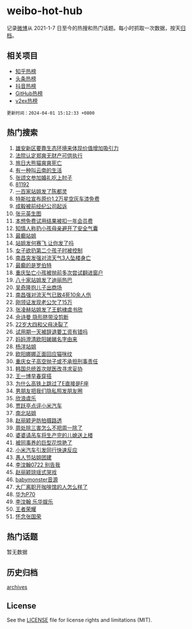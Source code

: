 # weibo-hot-hub

记录[微博](https://www.weibo.com)从 2021-1-7 日至今的热搜和热门话题。每小时抓取一次数据，按天[归档](archives)。

## 相关项目

- [知乎热榜](https://github.com/lonnyzhang423/zhihu-hot-hub)
- [头条热榜](https://github.com/lonnyzhang423/toutiao-hot-hub)
- [抖音热榜](https://github.com/lonnyzhang423/douyin-hot-hub)
- [GitHub热榜](https://github.com/lonnyzhang423/github-hot-hub)
- [v2ex热榜](https://github.com/lonnyzhang423/v2ex-hot-hub)


`更新时间：2024-04-01 15:12:33 +0800`

## 热门搜索

1. [雄安新区要靠生态环境来体现价值增加吸引力](https://m.weibo.cn/search?containerid=100103type%3D1%26t%3D10%26q%3D%23%E9%9B%84%E5%AE%89%E6%96%B0%E5%8C%BA%E8%A6%81%E9%9D%A0%E7%94%9F%E6%80%81%E7%8E%AF%E5%A2%83%E6%9D%A5%E4%BD%93%E7%8E%B0%E4%BB%B7%E5%80%BC%E5%A2%9E%E5%8A%A0%E5%90%B8%E5%BC%95%E5%8A%9B%23&stream_entry_id=51&isnewpage=1&extparam=seat%3D1%26dgr%3D0%26cate%3D10103%26pos%3D0%26q%3D%2523%25E9%259B%2584%25E5%25AE%2589%25E6%2596%25B0%25E5%258C%25BA%25E8%25A6%2581%25E9%259D%25A0%25E7%2594%259F%25E6%2580%2581%25E7%258E%25AF%25E5%25A2%2583%25E6%259D%25A5%25E4%25BD%2593%25E7%258E%25B0%25E4%25BB%25B7%25E5%2580%25BC%25E5%25A2%259E%25E5%258A%25A0%25E5%2590%25B8%25E5%25BC%2595%25E5%258A%259B%2523%26stream_entry_id%3D51%26filter_type%3Drealtimehot%26c_type%3D51%26display_time%3D1711955552%26pre_seqid%3D171195555255001555076)
1. [法院认定郑爽无财产可供执行](https://m.weibo.cn/search?containerid=100103type%3D1%26t%3D10%26q%3D%23%E6%B3%95%E9%99%A2%E8%AE%A4%E5%AE%9A%E9%83%91%E7%88%BD%E6%97%A0%E8%B4%A2%E4%BA%A7%E5%8F%AF%E4%BE%9B%E6%89%A7%E8%A1%8C%23&stream_entry_id=31&isnewpage=1&extparam=seat%3D1%26flag%3D2%26stream_entry_id%3D31%26lcate%3D5001%26cate%3D5001%26band_rank%3D1%26filter_type%3Drealtimehot%26pos%3D0%26q%3D%2523%25E6%25B3%2595%25E9%2599%25A2%25E8%25AE%25A4%25E5%25AE%259A%25E9%2583%2591%25E7%2588%25BD%25E6%2597%25A0%25E8%25B4%25A2%25E4%25BA%25A7%25E5%258F%25AF%25E4%25BE%259B%25E6%2589%25A7%25E8%25A1%258C%2523%26dgr%3D0%26c_type%3D31%26realpos%3D1%26display_time%3D1711955552%26pre_seqid%3D171195555255001555076)
1. [旅日大熊猫爽爽死亡](https://m.weibo.cn/search?containerid=100103type%3D1%26t%3D10%26q%3D%23%E6%97%85%E6%97%A5%E5%A4%A7%E7%86%8A%E7%8C%AB%E7%88%BD%E7%88%BD%E6%AD%BB%E4%BA%A1%23&stream_entry_id=31&isnewpage=1&extparam=seat%3D1%26flag%3D1%26stream_entry_id%3D31%26lcate%3D5001%26cate%3D5001%26band_rank%3D2%26filter_type%3Drealtimehot%26pos%3D1%26q%3D%2523%25E6%2597%2585%25E6%2597%25A5%25E5%25A4%25A7%25E7%2586%258A%25E7%258C%25AB%25E7%2588%25BD%25E7%2588%25BD%25E6%25AD%25BB%25E4%25BA%25A1%2523%26dgr%3D0%26c_type%3D31%26realpos%3D2%26display_time%3D1711955552%26pre_seqid%3D171195555255001555076)
1. [有一种叫云南的生活](https://m.weibo.cn/search?containerid=100103type%3D1%26t%3D10%26q%3D%23%E6%9C%89%E4%B8%80%E7%A7%8D%E5%8F%AB%E4%BA%91%E5%8D%97%E7%9A%84%E7%94%9F%E6%B4%BB%23&stream_entry_id=31&isnewpage=1&extparam=seat%3D1%26flag%3D0%26stream_entry_id%3D31%26lcate%3D5001%26cate%3D5001%26band_rank%3D3%26filter_type%3Drealtimehot%26pos%3D2%26q%3D%2523%25E6%259C%2589%25E4%25B8%2580%25E7%25A7%258D%25E5%258F%25AB%25E4%25BA%2591%25E5%258D%2597%25E7%259A%2584%25E7%2594%259F%25E6%25B4%25BB%2523%26dgr%3D0%26c_type%3D31%26realpos%3D3%26display_time%3D1711955552%26pre_seqid%3D171195555255001555076)
1. [张颂文参加婚礼吃上肘子](https://m.weibo.cn/search?containerid=100103type%3D1%26t%3D10%26q%3D%23%E5%BC%A0%E9%A2%82%E6%96%87%E5%8F%82%E5%8A%A0%E5%A9%9A%E7%A4%BC%E5%90%83%E4%B8%8A%E8%82%98%E5%AD%90%23&stream_entry_id=31&isnewpage=1&extparam=seat%3D1%26flag%3D1%26stream_entry_id%3D31%26lcate%3D5001%26cate%3D5001%26band_rank%3D4%26filter_type%3Drealtimehot%26pos%3D3%26q%3D%2523%25E5%25BC%25A0%25E9%25A2%2582%25E6%2596%2587%25E5%258F%2582%25E5%258A%25A0%25E5%25A9%259A%25E7%25A4%25BC%25E5%2590%2583%25E4%25B8%258A%25E8%2582%2598%25E5%25AD%2590%2523%26dgr%3D0%26c_type%3D31%26realpos%3D4%26display_time%3D1711955552%26pre_seqid%3D171195555255001555076)
1. [81192](https://m.weibo.cn/search?containerid=100103type%3D1%26t%3D10%26q%3D81192&stream_entry_id=31&isnewpage=1&extparam=seat%3D1%26flag%3D16%26stream_entry_id%3D31%26lcate%3D5001%26cate%3D5001%26band_rank%3D5%26filter_type%3Drealtimehot%26pos%3D4%26q%3D81192%26dgr%3D0%26c_type%3D31%26realpos%3D5%26display_time%3D1711955552%26pre_seqid%3D171195555255001555076)
1. [一百家站姐发了陈都灵](https://m.weibo.cn/search?containerid=100103type%3D1%26t%3D10%26q%3D%23%E4%B8%80%E7%99%BE%E5%AE%B6%E7%AB%99%E5%A7%90%E5%8F%91%E4%BA%86%E9%99%88%E9%83%BD%E7%81%B5%23&stream_entry_id=31&isnewpage=1&extparam=seat%3D1%26flag%3D1%26stream_entry_id%3D31%26lcate%3D5001%26cate%3D5001%26band_rank%3D6%26filter_type%3Drealtimehot%26pos%3D5%26q%3D%2523%25E4%25B8%2580%25E7%2599%25BE%25E5%25AE%25B6%25E7%25AB%2599%25E5%25A7%2590%25E5%258F%2591%25E4%25BA%2586%25E9%2599%2588%25E9%2583%25BD%25E7%2581%25B5%2523%26dgr%3D0%26c_type%3D31%26realpos%3D6%26display_time%3D1711955552%26pre_seqid%3D171195555255001555076)
1. [特斯拉宣布原价1.2万星空灰车漆免费](https://m.weibo.cn/search?containerid=100103type%3D1%26t%3D10%26q%3D%23%E7%89%B9%E6%96%AF%E6%8B%89%E5%AE%A3%E5%B8%83%E5%8E%9F%E4%BB%B71.2%E4%B8%87%E6%98%9F%E7%A9%BA%E7%81%B0%E8%BD%A6%E6%BC%86%E5%85%8D%E8%B4%B9%23&stream_entry_id=31&isnewpage=1&extparam=seat%3D1%26flag%3D2%26stream_entry_id%3D31%26lcate%3D5001%26cate%3D5001%26band_rank%3D7%26filter_type%3Drealtimehot%26pos%3D6%26q%3D%2523%25E7%2589%25B9%25E6%2596%25AF%25E6%258B%2589%25E5%25AE%25A3%25E5%25B8%2583%25E5%258E%259F%25E4%25BB%25B71.2%25E4%25B8%2587%25E6%2598%259F%25E7%25A9%25BA%25E7%2581%25B0%25E8%25BD%25A6%25E6%25BC%2586%25E5%2585%258D%25E8%25B4%25B9%2523%26dgr%3D0%26c_type%3D31%26realpos%3D7%26display_time%3D1711955552%26pre_seqid%3D171195555255001555076)
1. [成毅被前经纪公司起诉](https://m.weibo.cn/search?containerid=100103type%3D1%26t%3D10%26q%3D%23%E6%88%90%E6%AF%85%E8%A2%AB%E5%89%8D%E7%BB%8F%E7%BA%AA%E5%85%AC%E5%8F%B8%E8%B5%B7%E8%AF%89%23&stream_entry_id=31&isnewpage=1&extparam=seat%3D1%26flag%3D1%26stream_entry_id%3D31%26lcate%3D5001%26cate%3D5001%26band_rank%3D8%26filter_type%3Drealtimehot%26pos%3D7%26q%3D%2523%25E6%2588%2590%25E6%25AF%2585%25E8%25A2%25AB%25E5%2589%258D%25E7%25BB%258F%25E7%25BA%25AA%25E5%2585%25AC%25E5%258F%25B8%25E8%25B5%25B7%25E8%25AF%2589%2523%26dgr%3D0%26c_type%3D31%26realpos%3D8%26display_time%3D1711955552%26pre_seqid%3D171195555255001555076)
1. [张元英生图](https://m.weibo.cn/search?containerid=100103type%3D1%26t%3D10%26q%3D%E5%BC%A0%E5%85%83%E8%8B%B1%E7%94%9F%E5%9B%BE&stream_entry_id=31&isnewpage=1&extparam=seat%3D1%26flag%3D0%26stream_entry_id%3D31%26lcate%3D5001%26cate%3D5001%26band_rank%3D9%26filter_type%3Drealtimehot%26pos%3D8%26q%3D%25E5%25BC%25A0%25E5%2585%2583%25E8%258B%25B1%25E7%2594%259F%25E5%259B%25BE%26dgr%3D0%26c_type%3D31%26realpos%3D9%26display_time%3D1711955552%26pre_seqid%3D171195555255001555076)
1. [本想免费试用结果被扣一年会员费](https://m.weibo.cn/search?containerid=100103type%3D1%26t%3D10%26q%3D%23%E6%9C%AC%E6%83%B3%E5%85%8D%E8%B4%B9%E8%AF%95%E7%94%A8%E7%BB%93%E6%9E%9C%E8%A2%AB%E6%89%A3%E4%B8%80%E5%B9%B4%E4%BC%9A%E5%91%98%E8%B4%B9%23&stream_entry_id=31&isnewpage=1&extparam=seat%3D1%26flag%3D0%26stream_entry_id%3D31%26lcate%3D5001%26cate%3D5001%26band_rank%3D10%26filter_type%3Drealtimehot%26pos%3D9%26q%3D%2523%25E6%259C%25AC%25E6%2583%25B3%25E5%2585%258D%25E8%25B4%25B9%25E8%25AF%2595%25E7%2594%25A8%25E7%25BB%2593%25E6%259E%259C%25E8%25A2%25AB%25E6%2589%25A3%25E4%25B8%2580%25E5%25B9%25B4%25E4%25BC%259A%25E5%2591%2598%25E8%25B4%25B9%2523%26dgr%3D0%26c_type%3D31%26realpos%3D10%26display_time%3D1711955552%26pre_seqid%3D171195555255001555076)
1. [知情人称扔小孩母亲避开了安全气囊](https://m.weibo.cn/search?containerid=100103type%3D1%26t%3D10%26q%3D%23%E7%9F%A5%E6%83%85%E4%BA%BA%E7%A7%B0%E6%89%94%E5%B0%8F%E5%AD%A9%E6%AF%8D%E4%BA%B2%E9%81%BF%E5%BC%80%E4%BA%86%E5%AE%89%E5%85%A8%E6%B0%94%E5%9B%8A%23&stream_entry_id=31&isnewpage=1&extparam=seat%3D1%26flag%3D1%26stream_entry_id%3D31%26lcate%3D5001%26cate%3D5001%26band_rank%3D11%26filter_type%3Drealtimehot%26pos%3D10%26q%3D%2523%25E7%259F%25A5%25E6%2583%2585%25E4%25BA%25BA%25E7%25A7%25B0%25E6%2589%2594%25E5%25B0%258F%25E5%25AD%25A9%25E6%25AF%258D%25E4%25BA%25B2%25E9%2581%25BF%25E5%25BC%2580%25E4%25BA%2586%25E5%25AE%2589%25E5%2585%25A8%25E6%25B0%2594%25E5%259B%258A%2523%26dgr%3D0%26c_type%3D31%26realpos%3D11%26display_time%3D1711955552%26pre_seqid%3D171195555255001555076)
1. [最癫站姐](https://m.weibo.cn/search?containerid=100103type%3D1%26t%3D10%26q%3D%E6%9C%80%E7%99%AB%E7%AB%99%E5%A7%90&stream_entry_id=31&isnewpage=1&extparam=seat%3D1%26flag%3D2%26stream_entry_id%3D31%26lcate%3D5001%26cate%3D5001%26band_rank%3D12%26filter_type%3Drealtimehot%26pos%3D11%26q%3D%25E6%259C%2580%25E7%2599%25AB%25E7%25AB%2599%25E5%25A7%2590%26dgr%3D0%26c_type%3D31%26realpos%3D12%26display_time%3D1711955552%26pre_seqid%3D171195555255001555076)
1. [站姐发何赛飞 让你发了吗](https://m.weibo.cn/search?containerid=100103type%3D1%26t%3D10%26q%3D%E7%AB%99%E5%A7%90%E5%8F%91%E4%BD%95%E8%B5%9B%E9%A3%9E+%E8%AE%A9%E4%BD%A0%E5%8F%91%E4%BA%86%E5%90%97&stream_entry_id=31&isnewpage=1&extparam=seat%3D1%26flag%3D2%26stream_entry_id%3D31%26lcate%3D5001%26cate%3D5001%26band_rank%3D13%26filter_type%3Drealtimehot%26pos%3D12%26q%3D%25E7%25AB%2599%25E5%25A7%2590%25E5%258F%2591%25E4%25BD%2595%25E8%25B5%259B%25E9%25A3%259E%2520%25E8%25AE%25A9%25E4%25BD%25A0%25E5%258F%2591%25E4%25BA%2586%25E5%2590%2597%26dgr%3D0%26c_type%3D31%26realpos%3D13%26display_time%3D1711955552%26pre_seqid%3D171195555255001555076)
1. [女子欲扔第二个孩子时被控制](https://m.weibo.cn/search?containerid=100103type%3D1%26t%3D10%26q%3D%23%E5%A5%B3%E5%AD%90%E6%AC%B2%E6%89%94%E7%AC%AC%E4%BA%8C%E4%B8%AA%E5%AD%A9%E5%AD%90%E6%97%B6%E8%A2%AB%E6%8E%A7%E5%88%B6%23&stream_entry_id=31&isnewpage=1&extparam=seat%3D1%26flag%3D1%26stream_entry_id%3D31%26lcate%3D5001%26cate%3D5001%26band_rank%3D14%26filter_type%3Drealtimehot%26pos%3D13%26q%3D%2523%25E5%25A5%25B3%25E5%25AD%2590%25E6%25AC%25B2%25E6%2589%2594%25E7%25AC%25AC%25E4%25BA%258C%25E4%25B8%25AA%25E5%25AD%25A9%25E5%25AD%2590%25E6%2597%25B6%25E8%25A2%25AB%25E6%258E%25A7%25E5%2588%25B6%2523%26dgr%3D0%26c_type%3D31%26realpos%3D14%26display_time%3D1711955552%26pre_seqid%3D171195555255001555076)
1. [南昌突发强对流天气3人坠楼身亡](https://m.weibo.cn/search?containerid=100103type%3D1%26t%3D10%26q%3D%23%E5%8D%97%E6%98%8C%E7%AA%81%E5%8F%91%E5%BC%BA%E5%AF%B9%E6%B5%81%E5%A4%A9%E6%B0%943%E4%BA%BA%E5%9D%A0%E6%A5%BC%E8%BA%AB%E4%BA%A1%23&stream_entry_id=31&isnewpage=1&extparam=seat%3D1%26flag%3D0%26stream_entry_id%3D31%26lcate%3D5001%26cate%3D5001%26band_rank%3D15%26filter_type%3Drealtimehot%26pos%3D14%26q%3D%2523%25E5%258D%2597%25E6%2598%258C%25E7%25AA%2581%25E5%258F%2591%25E5%25BC%25BA%25E5%25AF%25B9%25E6%25B5%2581%25E5%25A4%25A9%25E6%25B0%25943%25E4%25BA%25BA%25E5%259D%25A0%25E6%25A5%25BC%25E8%25BA%25AB%25E4%25BA%25A1%2523%26dgr%3D0%26c_type%3D31%26realpos%3D15%26display_time%3D1711955552%26pre_seqid%3D171195555255001555076)
1. [最癫的是罗伯特](https://m.weibo.cn/search?containerid=100103type%3D1%26t%3D10%26q%3D%E6%9C%80%E7%99%AB%E7%9A%84%E6%98%AF%E7%BD%97%E4%BC%AF%E7%89%B9&stream_entry_id=31&isnewpage=1&extparam=seat%3D1%26flag%3D0%26stream_entry_id%3D31%26lcate%3D5001%26cate%3D5001%26band_rank%3D16%26filter_type%3Drealtimehot%26pos%3D15%26q%3D%25E6%259C%2580%25E7%2599%25AB%25E7%259A%2584%25E6%2598%25AF%25E7%25BD%2597%25E4%25BC%25AF%25E7%2589%25B9%26dgr%3D0%26c_type%3D31%26realpos%3D16%26display_time%3D1711955552%26pre_seqid%3D171195555255001555076)
1. [重庆坠亡小孩被抛前多次尝试翻进窗户](https://m.weibo.cn/search?containerid=100103type%3D1%26t%3D10%26q%3D%23%E9%87%8D%E5%BA%86%E5%9D%A0%E4%BA%A1%E5%B0%8F%E5%AD%A9%E8%A2%AB%E6%8A%9B%E5%89%8D%E5%A4%9A%E6%AC%A1%E5%B0%9D%E8%AF%95%E7%BF%BB%E8%BF%9B%E7%AA%97%E6%88%B7%23&stream_entry_id=31&isnewpage=1&extparam=seat%3D1%26flag%3D1%26stream_entry_id%3D31%26lcate%3D5001%26cate%3D5001%26band_rank%3D17%26filter_type%3Drealtimehot%26pos%3D16%26q%3D%2523%25E9%2587%258D%25E5%25BA%2586%25E5%259D%25A0%25E4%25BA%25A1%25E5%25B0%258F%25E5%25AD%25A9%25E8%25A2%25AB%25E6%258A%259B%25E5%2589%258D%25E5%25A4%259A%25E6%25AC%25A1%25E5%25B0%259D%25E8%25AF%2595%25E7%25BF%25BB%25E8%25BF%259B%25E7%25AA%2597%25E6%2588%25B7%2523%26dgr%3D0%26c_type%3D31%26realpos%3D17%26display_time%3D1711955552%26pre_seqid%3D171195555255001555076)
1. [八十家站姐发了迪丽热巴](https://m.weibo.cn/search?containerid=100103type%3D1%26t%3D10%26q%3D%23%E5%85%AB%E5%8D%81%E5%AE%B6%E7%AB%99%E5%A7%90%E5%8F%91%E4%BA%86%E8%BF%AA%E4%B8%BD%E7%83%AD%E5%B7%B4%23&stream_entry_id=31&isnewpage=1&extparam=seat%3D1%26flag%3D0%26stream_entry_id%3D31%26lcate%3D5001%26cate%3D5001%26band_rank%3D18%26filter_type%3Drealtimehot%26pos%3D17%26q%3D%2523%25E5%2585%25AB%25E5%258D%2581%25E5%25AE%25B6%25E7%25AB%2599%25E5%25A7%2590%25E5%258F%2591%25E4%25BA%2586%25E8%25BF%25AA%25E4%25B8%25BD%25E7%2583%25AD%25E5%25B7%25B4%2523%26dgr%3D0%26c_type%3D31%26realpos%3D18%26display_time%3D1711955552%26pre_seqid%3D171195555255001555076)
1. [吴奇隆抱儿子出商场](https://m.weibo.cn/search?containerid=100103type%3D1%26t%3D10%26q%3D%23%E5%90%B4%E5%A5%87%E9%9A%86%E6%8A%B1%E5%84%BF%E5%AD%90%E5%87%BA%E5%95%86%E5%9C%BA%23&stream_entry_id=31&isnewpage=1&extparam=seat%3D1%26flag%3D1%26stream_entry_id%3D31%26lcate%3D5001%26cate%3D5001%26band_rank%3D19%26filter_type%3Drealtimehot%26pos%3D18%26q%3D%2523%25E5%2590%25B4%25E5%25A5%2587%25E9%259A%2586%25E6%258A%25B1%25E5%2584%25BF%25E5%25AD%2590%25E5%2587%25BA%25E5%2595%2586%25E5%259C%25BA%2523%26dgr%3D0%26c_type%3D31%26realpos%3D19%26display_time%3D1711955552%26pre_seqid%3D171195555255001555076)
1. [南昌强对流天气已致4死10余人伤](https://m.weibo.cn/search?containerid=100103type%3D1%26t%3D10%26q%3D%23%E5%8D%97%E6%98%8C%E5%BC%BA%E5%AF%B9%E6%B5%81%E5%A4%A9%E6%B0%94%E5%B7%B2%E8%87%B44%E6%AD%BB10%E4%BD%99%E4%BA%BA%E4%BC%A4%23&stream_entry_id=31&isnewpage=1&extparam=seat%3D1%26flag%3D1%26stream_entry_id%3D31%26lcate%3D5001%26cate%3D5001%26band_rank%3D20%26filter_type%3Drealtimehot%26pos%3D19%26q%3D%2523%25E5%258D%2597%25E6%2598%258C%25E5%25BC%25BA%25E5%25AF%25B9%25E6%25B5%2581%25E5%25A4%25A9%25E6%25B0%2594%25E5%25B7%25B2%25E8%2587%25B44%25E6%25AD%25BB10%25E4%25BD%2599%25E4%25BA%25BA%25E4%25BC%25A4%2523%26dgr%3D0%26c_type%3D31%26realpos%3D20%26display_time%3D1711955552%26pre_seqid%3D171195555255001555076)
1. [刚领证发现老公欠了15万](https://m.weibo.cn/search?containerid=100103type%3D1%26t%3D10%26q%3D%23%E5%88%9A%E9%A2%86%E8%AF%81%E5%8F%91%E7%8E%B0%E8%80%81%E5%85%AC%E6%AC%A0%E4%BA%8615%E4%B8%87%23&stream_entry_id=31&isnewpage=1&extparam=seat%3D1%26flag%3D0%26stream_entry_id%3D31%26lcate%3D5001%26cate%3D5001%26band_rank%3D21%26filter_type%3Drealtimehot%26pos%3D20%26q%3D%2523%25E5%2588%259A%25E9%25A2%2586%25E8%25AF%2581%25E5%258F%2591%25E7%258E%25B0%25E8%2580%2581%25E5%2585%25AC%25E6%25AC%25A0%25E4%25BA%258615%25E4%25B8%2587%2523%26dgr%3D0%26c_type%3D31%26realpos%3D21%26display_time%3D1711955552%26pre_seqid%3D171195555255001555076)
1. [张凌赫站姐发了王鹤棣虞书欣](https://m.weibo.cn/search?containerid=100103type%3D1%26t%3D10%26q%3D%23%E5%BC%A0%E5%87%8C%E8%B5%AB%E7%AB%99%E5%A7%90%E5%8F%91%E4%BA%86%E7%8E%8B%E9%B9%A4%E6%A3%A3%E8%99%9E%E4%B9%A6%E6%AC%A3%23&stream_entry_id=31&isnewpage=1&extparam=seat%3D1%26flag%3D0%26stream_entry_id%3D31%26lcate%3D5001%26cate%3D5001%26band_rank%3D22%26filter_type%3Drealtimehot%26pos%3D21%26q%3D%2523%25E5%25BC%25A0%25E5%2587%258C%25E8%25B5%25AB%25E7%25AB%2599%25E5%25A7%2590%25E5%258F%2591%25E4%25BA%2586%25E7%258E%258B%25E9%25B9%25A4%25E6%25A3%25A3%25E8%2599%259E%25E4%25B9%25A6%25E6%25AC%25A3%2523%26dgr%3D0%26c_type%3D31%26realpos%3D22%26display_time%3D1711955552%26pre_seqid%3D171195555255001555076)
1. [佘诗曼 隐形脐带没剪断](https://m.weibo.cn/search?containerid=100103type%3D1%26t%3D10%26q%3D%E4%BD%98%E8%AF%97%E6%9B%BC+%E9%9A%90%E5%BD%A2%E8%84%90%E5%B8%A6%E6%B2%A1%E5%89%AA%E6%96%AD&stream_entry_id=31&isnewpage=1&extparam=seat%3D1%26flag%3D0%26stream_entry_id%3D31%26lcate%3D5001%26cate%3D5001%26band_rank%3D23%26filter_type%3Drealtimehot%26pos%3D22%26q%3D%25E4%25BD%2598%25E8%25AF%2597%25E6%259B%25BC%2520%25E9%259A%2590%25E5%25BD%25A2%25E8%2584%2590%25E5%25B8%25A6%25E6%25B2%25A1%25E5%2589%25AA%25E6%2596%25AD%26dgr%3D0%26c_type%3D31%26realpos%3D23%26display_time%3D1711955552%26pre_seqid%3D171195555255001555076)
1. [22岁大四和父母决裂了](https://m.weibo.cn/search?containerid=100103type%3D1%26t%3D10%26q%3D%2322%E5%B2%81%E5%A4%A7%E5%9B%9B%E5%92%8C%E7%88%B6%E6%AF%8D%E5%86%B3%E8%A3%82%E4%BA%86%23&stream_entry_id=31&isnewpage=1&extparam=seat%3D1%26flag%3D1%26stream_entry_id%3D31%26lcate%3D5001%26cate%3D5001%26band_rank%3D24%26filter_type%3Drealtimehot%26pos%3D23%26q%3D%252322%25E5%25B2%2581%25E5%25A4%25A7%25E5%259B%259B%25E5%2592%258C%25E7%2588%25B6%25E6%25AF%258D%25E5%2586%25B3%25E8%25A3%2582%25E4%25BA%2586%2523%26dgr%3D0%26c_type%3D31%26realpos%3D24%26display_time%3D1711955552%26pre_seqid%3D171195555255001555076)
1. [试用期一天被辞退要工资有错吗](https://m.weibo.cn/search?containerid=100103type%3D1%26t%3D10%26q%3D%23%E8%AF%95%E7%94%A8%E6%9C%9F%E4%B8%80%E5%A4%A9%E8%A2%AB%E8%BE%9E%E9%80%80%E8%A6%81%E5%B7%A5%E8%B5%84%E6%9C%89%E9%94%99%E5%90%97%23&stream_entry_id=31&isnewpage=1&extparam=seat%3D1%26flag%3D1%26stream_entry_id%3D31%26lcate%3D5001%26cate%3D5001%26band_rank%3D25%26filter_type%3Drealtimehot%26pos%3D24%26q%3D%2523%25E8%25AF%2595%25E7%2594%25A8%25E6%259C%259F%25E4%25B8%2580%25E5%25A4%25A9%25E8%25A2%25AB%25E8%25BE%259E%25E9%2580%2580%25E8%25A6%2581%25E5%25B7%25A5%25E8%25B5%2584%25E6%259C%2589%25E9%2594%2599%25E5%2590%2597%2523%26dgr%3D0%26c_type%3D31%26realpos%3D25%26display_time%3D1711955552%26pre_seqid%3D171195555255001555076)
1. [妈妈澄清欧阳娣娣名字由来](https://m.weibo.cn/search?containerid=100103type%3D1%26t%3D10%26q%3D%23%E5%A6%88%E5%A6%88%E6%BE%84%E6%B8%85%E6%AC%A7%E9%98%B3%E5%A8%A3%E5%A8%A3%E5%90%8D%E5%AD%97%E7%94%B1%E6%9D%A5%23&stream_entry_id=31&isnewpage=1&extparam=seat%3D1%26flag%3D0%26stream_entry_id%3D31%26lcate%3D5001%26cate%3D5001%26band_rank%3D26%26filter_type%3Drealtimehot%26pos%3D25%26q%3D%2523%25E5%25A6%2588%25E5%25A6%2588%25E6%25BE%2584%25E6%25B8%2585%25E6%25AC%25A7%25E9%2598%25B3%25E5%25A8%25A3%25E5%25A8%25A3%25E5%2590%258D%25E5%25AD%2597%25E7%2594%25B1%25E6%259D%25A5%2523%26dgr%3D0%26c_type%3D31%26realpos%3D26%26display_time%3D1711955552%26pre_seqid%3D171195555255001555076)
1. [杨洋站姐](https://m.weibo.cn/search?containerid=100103type%3D1%26t%3D10%26q%3D%E6%9D%A8%E6%B4%8B%E7%AB%99%E5%A7%90&stream_entry_id=31&isnewpage=1&extparam=seat%3D1%26flag%3D0%26stream_entry_id%3D31%26lcate%3D5001%26cate%3D5001%26band_rank%3D27%26filter_type%3Drealtimehot%26pos%3D26%26q%3D%25E6%259D%25A8%25E6%25B4%258B%25E7%25AB%2599%25E5%25A7%2590%26dgr%3D0%26c_type%3D31%26realpos%3D27%26display_time%3D1711955552%26pre_seqid%3D171195555255001555076)
1. [欧阳娜娜正面回应猫咪纹](https://m.weibo.cn/search?containerid=100103type%3D1%26t%3D10%26q%3D%23%E6%AC%A7%E9%98%B3%E5%A8%9C%E5%A8%9C%E6%AD%A3%E9%9D%A2%E5%9B%9E%E5%BA%94%E7%8C%AB%E5%92%AA%E7%BA%B9%23&stream_entry_id=31&isnewpage=1&extparam=seat%3D1%26flag%3D1%26stream_entry_id%3D31%26lcate%3D5001%26cate%3D5001%26band_rank%3D28%26filter_type%3Drealtimehot%26pos%3D27%26q%3D%2523%25E6%25AC%25A7%25E9%2598%25B3%25E5%25A8%259C%25E5%25A8%259C%25E6%25AD%25A3%25E9%259D%25A2%25E5%259B%259E%25E5%25BA%2594%25E7%258C%25AB%25E5%2592%25AA%25E7%25BA%25B9%2523%26dgr%3D0%26c_type%3D31%26realpos%3D28%26display_time%3D1711955552%26pre_seqid%3D171195555255001555076)
1. [重庆女子高空抛子或不承担刑事责任](https://m.weibo.cn/search?containerid=100103type%3D1%26t%3D10%26q%3D%23%E9%87%8D%E5%BA%86%E5%A5%B3%E5%AD%90%E9%AB%98%E7%A9%BA%E6%8A%9B%E5%AD%90%E6%88%96%E4%B8%8D%E6%89%BF%E6%8B%85%E5%88%91%E4%BA%8B%E8%B4%A3%E4%BB%BB%23&stream_entry_id=31&isnewpage=1&extparam=seat%3D1%26flag%3D1%26stream_entry_id%3D31%26lcate%3D5001%26cate%3D5001%26band_rank%3D29%26filter_type%3Drealtimehot%26pos%3D28%26q%3D%2523%25E9%2587%258D%25E5%25BA%2586%25E5%25A5%25B3%25E5%25AD%2590%25E9%25AB%2598%25E7%25A9%25BA%25E6%258A%259B%25E5%25AD%2590%25E6%2588%2596%25E4%25B8%258D%25E6%2589%25BF%25E6%258B%2585%25E5%2588%2591%25E4%25BA%258B%25E8%25B4%25A3%25E4%25BB%25BB%2523%26dgr%3D0%26c_type%3D31%26realpos%3D29%26display_time%3D1711955552%26pre_seqid%3D171195555255001555076)
1. [韩国总统首次就医改寻求妥协](https://m.weibo.cn/search?containerid=100103type%3D1%26t%3D10%26q%3D%23%E9%9F%A9%E5%9B%BD%E6%80%BB%E7%BB%9F%E9%A6%96%E6%AC%A1%E5%B0%B1%E5%8C%BB%E6%94%B9%E5%AF%BB%E6%B1%82%E5%A6%A5%E5%8D%8F%23&stream_entry_id=31&isnewpage=1&extparam=seat%3D1%26flag%3D1%26stream_entry_id%3D31%26lcate%3D5001%26cate%3D5001%26band_rank%3D30%26filter_type%3Drealtimehot%26pos%3D29%26q%3D%2523%25E9%259F%25A9%25E5%259B%25BD%25E6%2580%25BB%25E7%25BB%259F%25E9%25A6%2596%25E6%25AC%25A1%25E5%25B0%25B1%25E5%258C%25BB%25E6%2594%25B9%25E5%25AF%25BB%25E6%25B1%2582%25E5%25A6%25A5%25E5%258D%258F%2523%26dgr%3D0%26c_type%3D31%26realpos%3D30%26display_time%3D1711955552%26pre_seqid%3D171195555255001555076)
1. [王一博早春穿搭](https://m.weibo.cn/search?containerid=100103type%3D1%26t%3D10%26q%3D%23%E7%8E%8B%E4%B8%80%E5%8D%9A%E6%97%A9%E6%98%A5%E7%A9%BF%E6%90%AD%23&stream_entry_id=31&isnewpage=1&extparam=seat%3D1%26flag%3D1%26stream_entry_id%3D31%26lcate%3D5001%26cate%3D5001%26band_rank%3D31%26filter_type%3Drealtimehot%26pos%3D30%26q%3D%2523%25E7%258E%258B%25E4%25B8%2580%25E5%258D%259A%25E6%2597%25A9%25E6%2598%25A5%25E7%25A9%25BF%25E6%2590%25AD%2523%26dgr%3D0%26c_type%3D31%26realpos%3D31%26display_time%3D1711955552%26pre_seqid%3D171195555255001555076)
1. [为什么高铁上跳过了E直接是F座](https://m.weibo.cn/search?containerid=100103type%3D1%26t%3D10%26q%3D%23%E4%B8%BA%E4%BB%80%E4%B9%88%E9%AB%98%E9%93%81%E4%B8%8A%E8%B7%B3%E8%BF%87%E4%BA%86E%E7%9B%B4%E6%8E%A5%E6%98%AFF%E5%BA%A7%23&stream_entry_id=31&isnewpage=1&extparam=seat%3D1%26flag%3D1%26stream_entry_id%3D31%26lcate%3D5001%26cate%3D5001%26band_rank%3D32%26filter_type%3Drealtimehot%26pos%3D31%26q%3D%2523%25E4%25B8%25BA%25E4%25BB%2580%25E4%25B9%2588%25E9%25AB%2598%25E9%2593%2581%25E4%25B8%258A%25E8%25B7%25B3%25E8%25BF%2587%25E4%25BA%2586E%25E7%259B%25B4%25E6%258E%25A5%25E6%2598%25AFF%25E5%25BA%25A7%2523%26dgr%3D0%26c_type%3D31%26realpos%3D32%26display_time%3D1711955552%26pre_seqid%3D171195555255001555076)
1. [男朋友把我们隐私照发朋友圈](https://m.weibo.cn/search?containerid=100103type%3D1%26t%3D10%26q%3D%23%E7%94%B7%E6%9C%8B%E5%8F%8B%E6%8A%8A%E6%88%91%E4%BB%AC%E9%9A%90%E7%A7%81%E7%85%A7%E5%8F%91%E6%9C%8B%E5%8F%8B%E5%9C%88%23&stream_entry_id=31&isnewpage=1&extparam=seat%3D1%26flag%3D0%26stream_entry_id%3D31%26lcate%3D5001%26cate%3D5001%26band_rank%3D33%26filter_type%3Drealtimehot%26pos%3D32%26q%3D%2523%25E7%2594%25B7%25E6%259C%258B%25E5%258F%258B%25E6%258A%258A%25E6%2588%2591%25E4%25BB%25AC%25E9%259A%2590%25E7%25A7%2581%25E7%2585%25A7%25E5%258F%2591%25E6%259C%258B%25E5%258F%258B%25E5%259C%2588%2523%26dgr%3D0%26c_type%3D31%26realpos%3D33%26display_time%3D1711955552%26pre_seqid%3D171195555255001555076)
1. [欣浪虞乐](https://m.weibo.cn/search?containerid=100103type%3D1%26t%3D10%26q%3D%23%E6%AC%A3%E6%B5%AA%E8%99%9E%E4%B9%90%23&stream_entry_id=31&isnewpage=1&extparam=seat%3D1%26flag%3D1%26stream_entry_id%3D31%26lcate%3D5001%26cate%3D5001%26band_rank%3D34%26filter_type%3Drealtimehot%26pos%3D33%26q%3D%2523%25E6%25AC%25A3%25E6%25B5%25AA%25E8%2599%259E%25E4%25B9%2590%2523%26dgr%3D0%26c_type%3D31%26realpos%3D34%26display_time%3D1711955552%26pre_seqid%3D171195555255001555076)
1. [贾跃亭点评小米汽车](https://m.weibo.cn/search?containerid=100103type%3D1%26t%3D10%26q%3D%23%E8%B4%BE%E8%B7%83%E4%BA%AD%E7%82%B9%E8%AF%84%E5%B0%8F%E7%B1%B3%E6%B1%BD%E8%BD%A6%23&stream_entry_id=31&isnewpage=1&extparam=seat%3D1%26flag%3D1%26stream_entry_id%3D31%26lcate%3D5001%26cate%3D5001%26band_rank%3D35%26filter_type%3Drealtimehot%26pos%3D34%26q%3D%2523%25E8%25B4%25BE%25E8%25B7%2583%25E4%25BA%25AD%25E7%2582%25B9%25E8%25AF%2584%25E5%25B0%258F%25E7%25B1%25B3%25E6%25B1%25BD%25E8%25BD%25A6%2523%26dgr%3D0%26c_type%3D31%26realpos%3D35%26display_time%3D1711955552%26pre_seqid%3D171195555255001555076)
1. [南北站姐](https://m.weibo.cn/search?containerid=100103type%3D1%26t%3D10%26q%3D%E5%8D%97%E5%8C%97%E7%AB%99%E5%A7%90&stream_entry_id=31&isnewpage=1&extparam=seat%3D1%26flag%3D0%26stream_entry_id%3D31%26lcate%3D5001%26cate%3D5001%26band_rank%3D36%26filter_type%3Drealtimehot%26pos%3D35%26q%3D%25E5%258D%2597%25E5%258C%2597%25E7%25AB%2599%25E5%25A7%2590%26dgr%3D0%26c_type%3D31%26realpos%3D36%26display_time%3D1711955552%26pre_seqid%3D171195555255001555076)
1. [赵丽颖尹昉拍摄路透](https://m.weibo.cn/search?containerid=100103type%3D1%26t%3D10%26q%3D%23%E8%B5%B5%E4%B8%BD%E9%A2%96%E5%B0%B9%E6%98%89%E6%8B%8D%E6%91%84%E8%B7%AF%E9%80%8F%23&stream_entry_id=31&isnewpage=1&extparam=seat%3D1%26flag%3D1%26stream_entry_id%3D31%26lcate%3D5001%26cate%3D5001%26band_rank%3D37%26filter_type%3Drealtimehot%26pos%3D36%26q%3D%2523%25E8%25B5%25B5%25E4%25B8%25BD%25E9%25A2%2596%25E5%25B0%25B9%25E6%2598%2589%25E6%258B%258D%25E6%2591%2584%25E8%25B7%25AF%25E9%2580%258F%2523%26dgr%3D0%26c_type%3D31%26realpos%3D37%26display_time%3D1711955552%26pre_seqid%3D171195555255001555076)
1. [周处除三害怎么不把周一除了](https://m.weibo.cn/search?containerid=100103type%3D1%26t%3D10%26q%3D%E5%91%A8%E5%A4%84%E9%99%A4%E4%B8%89%E5%AE%B3%E6%80%8E%E4%B9%88%E4%B8%8D%E6%8A%8A%E5%91%A8%E4%B8%80%E9%99%A4%E4%BA%86&stream_entry_id=31&isnewpage=1&extparam=seat%3D1%26flag%3D1%26stream_entry_id%3D31%26lcate%3D5001%26cate%3D5001%26band_rank%3D38%26filter_type%3Drealtimehot%26pos%3D37%26q%3D%25E5%2591%25A8%25E5%25A4%2584%25E9%2599%25A4%25E4%25B8%2589%25E5%25AE%25B3%25E6%2580%258E%25E4%25B9%2588%25E4%25B8%258D%25E6%258A%258A%25E5%2591%25A8%25E4%25B8%2580%25E9%2599%25A4%25E4%25BA%2586%26dgr%3D0%26c_type%3D31%26realpos%3D38%26display_time%3D1711955552%26pre_seqid%3D171195555255001555076)
1. [婆婆请吊车将生产完的儿媳送上楼](https://m.weibo.cn/search?containerid=100103type%3D1%26t%3D10%26q%3D%23%E5%A9%86%E5%A9%86%E8%AF%B7%E5%90%8A%E8%BD%A6%E5%B0%86%E7%94%9F%E4%BA%A7%E5%AE%8C%E7%9A%84%E5%84%BF%E5%AA%B3%E9%80%81%E4%B8%8A%E6%A5%BC%23&stream_entry_id=31&isnewpage=1&extparam=seat%3D1%26flag%3D0%26stream_entry_id%3D31%26lcate%3D5001%26cate%3D5001%26band_rank%3D39%26filter_type%3Drealtimehot%26pos%3D38%26q%3D%2523%25E5%25A9%2586%25E5%25A9%2586%25E8%25AF%25B7%25E5%2590%258A%25E8%25BD%25A6%25E5%25B0%2586%25E7%2594%259F%25E4%25BA%25A7%25E5%25AE%258C%25E7%259A%2584%25E5%2584%25BF%25E5%25AA%25B3%25E9%2580%2581%25E4%25B8%258A%25E6%25A5%25BC%2523%26dgr%3D0%26c_type%3D31%26realpos%3D39%26display_time%3D1711955552%26pre_seqid%3D171195555255001555076)
1. [被同事养的巨型花惊艳了](https://m.weibo.cn/search?containerid=100103type%3D1%26t%3D10%26q%3D%23%E8%A2%AB%E5%90%8C%E4%BA%8B%E5%85%BB%E7%9A%84%E5%B7%A8%E5%9E%8B%E8%8A%B1%E6%83%8A%E8%89%B3%E4%BA%86%23&stream_entry_id=31&isnewpage=1&extparam=seat%3D1%26flag%3D1%26stream_entry_id%3D31%26lcate%3D5001%26cate%3D5001%26band_rank%3D40%26filter_type%3Drealtimehot%26pos%3D39%26q%3D%2523%25E8%25A2%25AB%25E5%2590%258C%25E4%25BA%258B%25E5%2585%25BB%25E7%259A%2584%25E5%25B7%25A8%25E5%259E%258B%25E8%258A%25B1%25E6%2583%258A%25E8%2589%25B3%25E4%25BA%2586%2523%26dgr%3D0%26c_type%3D31%26realpos%3D40%26display_time%3D1711955552%26pre_seqid%3D171195555255001555076)
1. [小米汽车引发同行快速反应](https://m.weibo.cn/search?containerid=100103type%3D1%26t%3D10%26q%3D%23%E5%B0%8F%E7%B1%B3%E6%B1%BD%E8%BD%A6%E5%BC%95%E5%8F%91%E5%90%8C%E8%A1%8C%E5%BF%AB%E9%80%9F%E5%8F%8D%E5%BA%94%23&stream_entry_id=31&isnewpage=1&extparam=seat%3D1%26flag%3D1%26stream_entry_id%3D31%26lcate%3D5001%26cate%3D5001%26band_rank%3D41%26filter_type%3Drealtimehot%26pos%3D40%26q%3D%2523%25E5%25B0%258F%25E7%25B1%25B3%25E6%25B1%25BD%25E8%25BD%25A6%25E5%25BC%2595%25E5%258F%2591%25E5%2590%258C%25E8%25A1%258C%25E5%25BF%25AB%25E9%2580%259F%25E5%258F%258D%25E5%25BA%2594%2523%26dgr%3D0%26c_type%3D31%26realpos%3D41%26display_time%3D1711955552%26pre_seqid%3D171195555255001555076)
1. [愚人节站姐团建](https://m.weibo.cn/search?containerid=100103type%3D1%26t%3D10%26q%3D%23%E6%84%9A%E4%BA%BA%E8%8A%82%E7%AB%99%E5%A7%90%E5%9B%A2%E5%BB%BA%23&stream_entry_id=31&isnewpage=1&extparam=seat%3D1%26flag%3D0%26stream_entry_id%3D31%26lcate%3D5001%26cate%3D5001%26band_rank%3D42%26filter_type%3Drealtimehot%26pos%3D41%26q%3D%2523%25E6%2584%259A%25E4%25BA%25BA%25E8%258A%2582%25E7%25AB%2599%25E5%25A7%2590%25E5%259B%25A2%25E5%25BB%25BA%2523%26dgr%3D0%26c_type%3D31%26realpos%3D42%26display_time%3D1711955552%26pre_seqid%3D171195555255001555076)
1. [李汶翰0722 别告我](https://m.weibo.cn/search?containerid=100103type%3D1%26t%3D10%26q%3D%E6%9D%8E%E6%B1%B6%E7%BF%B00722+%E5%88%AB%E5%91%8A%E6%88%91&stream_entry_id=31&isnewpage=1&extparam=seat%3D1%26flag%3D1%26stream_entry_id%3D31%26lcate%3D5001%26cate%3D5001%26band_rank%3D43%26filter_type%3Drealtimehot%26pos%3D42%26q%3D%25E6%259D%258E%25E6%25B1%25B6%25E7%25BF%25B00722%2520%25E5%2588%25AB%25E5%2591%258A%25E6%2588%2591%26dgr%3D0%26c_type%3D31%26realpos%3D43%26display_time%3D1711955552%26pre_seqid%3D171195555255001555076)
1. [赵丽颖琼瑶式哭戏](https://m.weibo.cn/search?containerid=100103type%3D1%26t%3D10%26q%3D%23%E8%B5%B5%E4%B8%BD%E9%A2%96%E7%90%BC%E7%91%B6%E5%BC%8F%E5%93%AD%E6%88%8F%23&stream_entry_id=31&isnewpage=1&extparam=seat%3D1%26flag%3D1%26stream_entry_id%3D31%26lcate%3D5001%26cate%3D5001%26band_rank%3D44%26filter_type%3Drealtimehot%26pos%3D43%26q%3D%2523%25E8%25B5%25B5%25E4%25B8%25BD%25E9%25A2%2596%25E7%2590%25BC%25E7%2591%25B6%25E5%25BC%258F%25E5%2593%25AD%25E6%2588%258F%2523%26dgr%3D0%26c_type%3D31%26realpos%3D44%26display_time%3D1711955552%26pre_seqid%3D171195555255001555076)
1. [babymonster音源](https://m.weibo.cn/search?containerid=100103type%3D1%26t%3D10%26q%3Dbabymonster%E9%9F%B3%E6%BA%90&stream_entry_id=31&isnewpage=1&extparam=seat%3D1%26flag%3D0%26stream_entry_id%3D31%26lcate%3D5001%26cate%3D5001%26band_rank%3D45%26filter_type%3Drealtimehot%26pos%3D44%26q%3Dbabymonster%25E9%259F%25B3%25E6%25BA%2590%26dgr%3D0%26c_type%3D31%26realpos%3D45%26display_time%3D1711955552%26pre_seqid%3D171195555255001555076)
1. [大厂离职开咖啡馆的人怎么样了](https://m.weibo.cn/search?containerid=100103type%3D1%26t%3D10%26q%3D%23%E5%A4%A7%E5%8E%82%E7%A6%BB%E8%81%8C%E5%BC%80%E5%92%96%E5%95%A1%E9%A6%86%E7%9A%84%E4%BA%BA%E6%80%8E%E4%B9%88%E6%A0%B7%E4%BA%86%23&stream_entry_id=31&isnewpage=1&extparam=seat%3D1%26flag%3D1%26stream_entry_id%3D31%26lcate%3D5001%26cate%3D5001%26band_rank%3D46%26filter_type%3Drealtimehot%26pos%3D45%26q%3D%2523%25E5%25A4%25A7%25E5%258E%2582%25E7%25A6%25BB%25E8%2581%258C%25E5%25BC%2580%25E5%2592%2596%25E5%2595%25A1%25E9%25A6%2586%25E7%259A%2584%25E4%25BA%25BA%25E6%2580%258E%25E4%25B9%2588%25E6%25A0%25B7%25E4%25BA%2586%2523%26dgr%3D0%26c_type%3D31%26realpos%3D46%26display_time%3D1711955552%26pre_seqid%3D171195555255001555076)
1. [华为P70](https://m.weibo.cn/search?containerid=100103type%3D1%26t%3D10%26q%3D%E5%8D%8E%E4%B8%BAP70&stream_entry_id=31&isnewpage=1&extparam=seat%3D1%26flag%3D0%26stream_entry_id%3D31%26lcate%3D5001%26cate%3D5001%26band_rank%3D47%26filter_type%3Drealtimehot%26pos%3D46%26q%3D%25E5%258D%258E%25E4%25B8%25BAP70%26dgr%3D0%26c_type%3D31%26realpos%3D47%26display_time%3D1711955552%26pre_seqid%3D171195555255001555076)
1. [李汶翰 乐华娱乐](https://m.weibo.cn/search?containerid=100103type%3D1%26t%3D10%26q%3D%E6%9D%8E%E6%B1%B6%E7%BF%B0+%E4%B9%90%E5%8D%8E%E5%A8%B1%E4%B9%90&stream_entry_id=31&isnewpage=1&extparam=seat%3D1%26flag%3D0%26stream_entry_id%3D31%26lcate%3D5001%26cate%3D5001%26band_rank%3D48%26filter_type%3Drealtimehot%26pos%3D47%26q%3D%25E6%259D%258E%25E6%25B1%25B6%25E7%25BF%25B0%2520%25E4%25B9%2590%25E5%258D%258E%25E5%25A8%25B1%25E4%25B9%2590%26dgr%3D0%26c_type%3D31%26realpos%3D48%26display_time%3D1711955552%26pre_seqid%3D171195555255001555076)
1. [王者荣耀](https://m.weibo.cn/search?containerid=100103type%3D1%26t%3D10%26q%3D%E7%8E%8B%E8%80%85%E8%8D%A3%E8%80%80&stream_entry_id=31&isnewpage=1&extparam=seat%3D1%26flag%3D0%26stream_entry_id%3D31%26lcate%3D5001%26cate%3D5001%26band_rank%3D49%26filter_type%3Drealtimehot%26pos%3D48%26q%3D%25E7%258E%258B%25E8%2580%2585%25E8%258D%25A3%25E8%2580%2580%26dgr%3D0%26c_type%3D31%26realpos%3D49%26display_time%3D1711955552%26pre_seqid%3D171195555255001555076)
1. [怀念张国荣](https://m.weibo.cn/search?containerid=100103type%3D1%26t%3D10%26q%3D%E6%80%80%E5%BF%B5%E5%BC%A0%E5%9B%BD%E8%8D%A3&stream_entry_id=31&isnewpage=1&extparam=seat%3D1%26flag%3D1%26stream_entry_id%3D31%26lcate%3D5001%26cate%3D5001%26band_rank%3D50%26filter_type%3Drealtimehot%26pos%3D49%26q%3D%25E6%2580%2580%25E5%25BF%25B5%25E5%25BC%25A0%25E5%259B%25BD%25E8%258D%25A3%26dgr%3D0%26c_type%3D31%26realpos%3D50%26display_time%3D1711955552%26pre_seqid%3D171195555255001555076)

## 热门话题

暂无数据

## 历史归档

[archives](archives)

## License

See the [LICENSE](LICENSE) file for license rights and limitations (MIT).
